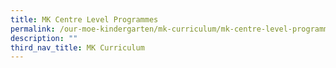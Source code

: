 ```yaml
---
title: MK Centre Level Programmes
permalink: /our-moe-kindergarten/mk-curriculum/mk-centre-level-programmes
description: ""
third_nav_title: MK Curriculum
---
```

